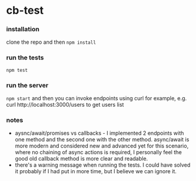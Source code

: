 # cb-test

### installation

clone the repo and then `npm install`

### run the tests

`npm test`

### run the server

`npm start` and then you can invoke endpoints using curl for example, e.g. curl http://localhost:3000/users to get users list

### notes

  * aysnc/await/promises vs callbacks - I implemented 2 endpoints with one method and the second one with the other method. async/await is more modern and considered new and advanced yet for this scenario, where no chaining of async actions is required, I personally feel the good old callback method is more clear and readable.
  * there's a warning message when running the tests. I could have solved it probably if I had put in more time, but I believe we can ignore it. 
